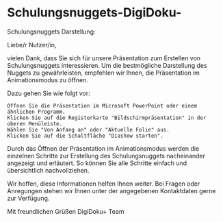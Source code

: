 # Schulungsnuggets-DigiDoku-
Schulungsnuggets Darstellung:

Liebe/r Nutzer/in,

vielen Dank, dass Sie sich für unsere Präsentation zum Erstellen von Schulungsnuggets interessieren. Um die bestmögliche Darstellung des Nuggets zu gewährleisten, empfehlen wir Ihnen, die Präsentation im Animationsmodus zu öffnen.

Dazu gehen Sie wie folgt vor:

    Öffnen Sie die Präsentation im Microsoft PowerPoint oder einem ähnlichen Programm.
    Klicken Sie auf die Registerkarte "Bildschirmpräsentation" in der oberen Menüleiste.
    Wählen Sie "Von Anfang an" oder "Aktuelle Folie" aus.
    Klicken Sie auf die Schaltfläche "Diashow starten".

Durch das Öffnen der Präsentation im Animationsmodus werden die einzelnen Schritte zur Erstellung des Schulungsnuggets nacheinander angezeigt und erläutert. So können Sie alle Schritte einfach und übersichtlich nachvollziehen.

Wir hoffen, diese Informationen helfen Ihnen weiter. Bei Fragen oder Anregungen stehen wir Ihnen unter der angegebenen Kontaktdaten gerne zur Verfügung.

Mit freundlichen Grüßen
DigiDoku+ Team
